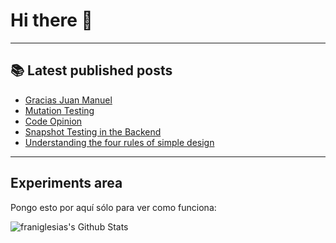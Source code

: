 # Hi there 👋

<!--
**franiglesias/franiglesias** is a ✨ _special_ ✨ repository because its `README.md` (this file) appears on your GitHub profile.

Here are some ideas to get you started:

- 🔭 I’m currently working on ...
- 🌱 I’m currently learning ...
- 👯 I’m looking to collaborate on ...
- 🤔 I’m looking for help with ...
- 💬 Ask me about ...
- 📫 How to reach me: ...
- 😄 Pronouns: ...
- ⚡ Fun fact: ...
-->


---

## 📚 Latest published posts
<!-- TB-FEED:START -->
- [Gracias Juan Manuel](https://franiglesias.github.io/farewell_juan_manuel/)
- [Mutation Testing](https://franiglesias.github.io/mutation-testing/)
- [Code Opinion](https://franiglesias.github.io/Code-Opinion/)
- [Snapshot Testing in the Backend](https://franiglesias.github.io/Snapshot-Testing-in-the-Backend/)
- [Understanding the four rules of simple design](https://franiglesias.github.io/Understanding-the-four-rules-of-simple-design/)
<!-- TB-FEED:END -->


---

## Experiments area

Pongo esto por aquí sólo para ver como funciona:

<img alt="franiglesias's Github Stats" src="https://github-readme-stats.vercel.app/api?username=franiglesias&show_icons=true&hide_border=true" />
